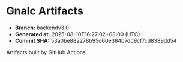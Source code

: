 # Gnalc Artifacts

- **Branch:** backendv3.0
- **Generated at:** 2025-08-10T16:27:02+08:00 (UTC)
- **Commit SHA:** 53a0be882278b95d60e384b7dd9cf7cd8389dd54

Artifacts built by GitHub Actions.  
